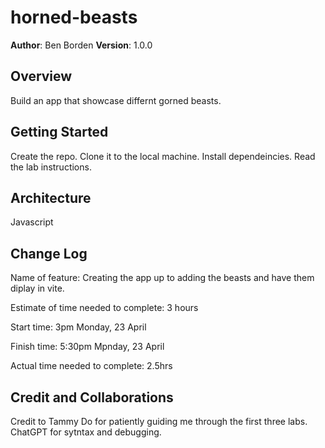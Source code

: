 # horned-beasts
**Author**: Ben Borden
**Version**: 1.0.0

## Overview
Build an app that showcase differnt gorned beasts.

## Getting Started
Create the repo.
Clone it to the local machine.
Install dependeincies.
Read the lab instructions.


## Architecture
Javascript


## Change Log
Name of feature: Creating the app up to adding the beasts and have them diplay in vite.

Estimate of time needed to complete: 3 hours

Start time: 3pm Monday, 23 April

Finish time: 5:30pm Mpnday, 23 April

Actual time needed to complete: 2.5hrs

## Credit and Collaborations
Credit to Tammy Do for patiently guiding me through the first three labs.
ChatGPT for sytntax and debugging.
